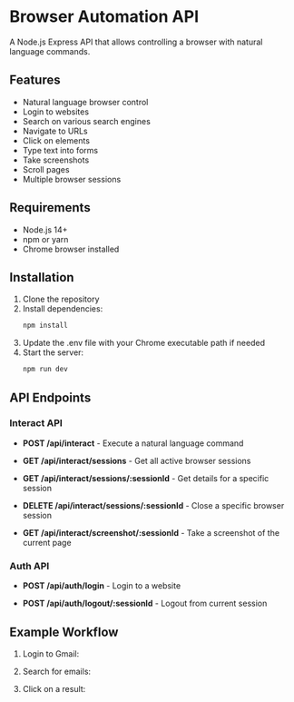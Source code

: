 # Browser Automation API

A Node.js Express API that allows controlling a browser with natural language commands.

## Features

- Natural language browser control
- Login to websites
- Search on various search engines
- Navigate to URLs
- Click on elements
- Type text into forms
- Take screenshots
- Scroll pages
- Multiple browser sessions

## Requirements

- Node.js 14+
- npm or yarn
- Chrome browser installed

## Installation

1. Clone the repository
2. Install dependencies:
   ```bash
   npm install
   ```
3. Update the .env file with your Chrome executable path if needed
4. Start the server:
   ```bash
   npm run dev
   ```

## API Endpoints

### Interact API

- **POST /api/interact** - Execute a natural language command
  

- **GET /api/interact/sessions** - Get all active browser sessions

- **GET /api/interact/sessions/:sessionId** - Get details for a specific session

- **DELETE /api/interact/sessions/:sessionId** - Close a specific browser session

- **GET /api/interact/screenshot/:sessionId** - Take a screenshot of the current page

### Auth API

- **POST /api/auth/login** - Login to a website
  

- **POST /api/auth/logout/:sessionId** - Logout from current session

## Example Workflow

1. Login to Gmail:
   

2. Search for emails:
   

3. Click on a result:
   
